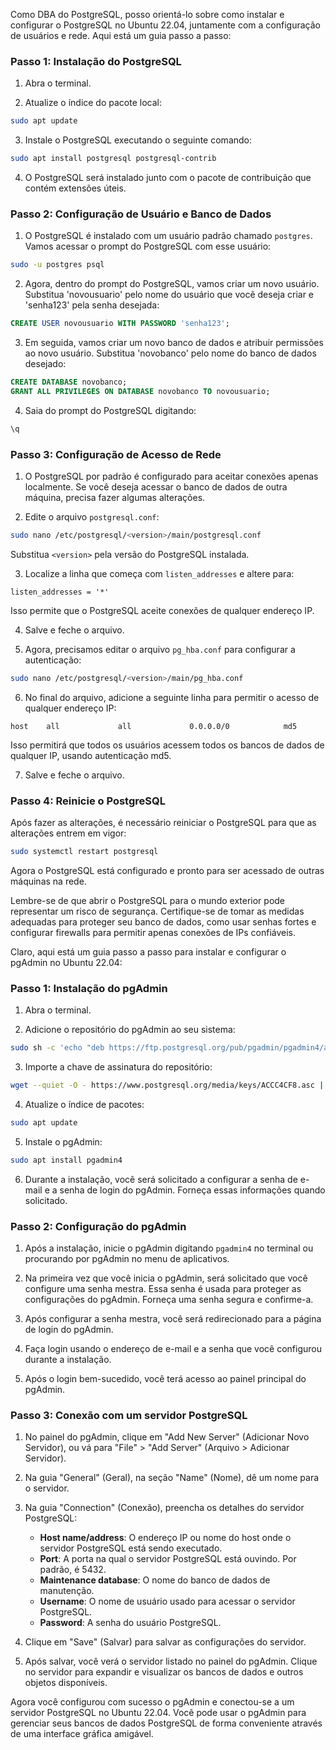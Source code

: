 Como DBA do PostgreSQL, posso orientá-lo sobre como instalar e configurar o PostgreSQL no Ubuntu 22.04, juntamente com a configuração de usuários e rede. Aqui está um guia passo a passo:

### Passo 1: Instalação do PostgreSQL

1. Abra o terminal.

2. Atualize o índice do pacote local:

```bash
sudo apt update
```

3. Instale o PostgreSQL executando o seguinte comando:

```bash
sudo apt install postgresql postgresql-contrib
```

4. O PostgreSQL será instalado junto com o pacote de contribuição que contém extensões úteis.

### Passo 2: Configuração de Usuário e Banco de Dados

1. O PostgreSQL é instalado com um usuário padrão chamado `postgres`. Vamos acessar o prompt do PostgreSQL com esse usuário:

```bash
sudo -u postgres psql
```

2. Agora, dentro do prompt do PostgreSQL, vamos criar um novo usuário. Substitua 'novousuario' pelo nome do usuário que você deseja criar e 'senha123' pela senha desejada:

```sql
CREATE USER novousuario WITH PASSWORD 'senha123';
```

3. Em seguida, vamos criar um novo banco de dados e atribuir permissões ao novo usuário. Substitua 'novobanco' pelo nome do banco de dados desejado:

```sql
CREATE DATABASE novobanco;
GRANT ALL PRIVILEGES ON DATABASE novobanco TO novousuario;
```

4. Saia do prompt do PostgreSQL digitando:

```sql
\q
```

### Passo 3: Configuração de Acesso de Rede

1. O PostgreSQL por padrão é configurado para aceitar conexões apenas localmente. Se você deseja acessar o banco de dados de outra máquina, precisa fazer algumas alterações.

2. Edite o arquivo `postgresql.conf`:

```bash
sudo nano /etc/postgresql/<version>/main/postgresql.conf
```

Substitua `<version>` pela versão do PostgreSQL instalada.

3. Localize a linha que começa com `listen_addresses` e altere para:

```
listen_addresses = '*'
```

Isso permite que o PostgreSQL aceite conexões de qualquer endereço IP.

4. Salve e feche o arquivo.

5. Agora, precisamos editar o arquivo `pg_hba.conf` para configurar a autenticação:

```bash
sudo nano /etc/postgresql/<version>/main/pg_hba.conf
```

6. No final do arquivo, adicione a seguinte linha para permitir o acesso de qualquer endereço IP:

```
host    all             all             0.0.0.0/0            md5
```

Isso permitirá que todos os usuários acessem todos os bancos de dados de qualquer IP, usando autenticação md5.

7. Salve e feche o arquivo.

### Passo 4: Reinicie o PostgreSQL

Após fazer as alterações, é necessário reiniciar o PostgreSQL para que as alterações entrem em vigor:

```bash
sudo systemctl restart postgresql
```

Agora o PostgreSQL está configurado e pronto para ser acessado de outras máquinas na rede.

Lembre-se de que abrir o PostgreSQL para o mundo exterior pode representar um risco de segurança. Certifique-se de tomar as medidas adequadas para proteger seu banco de dados, como usar senhas fortes e configurar firewalls para permitir apenas conexões de IPs confiáveis.

Claro, aqui está um guia passo a passo para instalar e configurar o pgAdmin no Ubuntu 22.04:

### Passo 1: Instalação do pgAdmin

1. Abra o terminal.

2. Adicione o repositório do pgAdmin ao seu sistema:

```bash
sudo sh -c 'echo "deb https://ftp.postgresql.org/pub/pgadmin/pgadmin4/apt/focal pgadmin4 main" > /etc/apt/sources.list.d/pgadmin4.list'
```

3. Importe a chave de assinatura do repositório:

```bash
wget --quiet -O - https://www.postgresql.org/media/keys/ACCC4CF8.asc | sudo apt-key add -
```

4. Atualize o índice de pacotes:

```bash
sudo apt update
```

5. Instale o pgAdmin:

```bash
sudo apt install pgadmin4
```

6. Durante a instalação, você será solicitado a configurar a senha de e-mail e a senha de login do pgAdmin. Forneça essas informações quando solicitado.

### Passo 2: Configuração do pgAdmin

1. Após a instalação, inicie o pgAdmin digitando `pgadmin4` no terminal ou procurando por pgAdmin no menu de aplicativos.

2. Na primeira vez que você inicia o pgAdmin, será solicitado que você configure uma senha mestra. Essa senha é usada para proteger as configurações do pgAdmin. Forneça uma senha segura e confirme-a.

3. Após configurar a senha mestra, você será redirecionado para a página de login do pgAdmin.

4. Faça login usando o endereço de e-mail e a senha que você configurou durante a instalação.

5. Após o login bem-sucedido, você terá acesso ao painel principal do pgAdmin.

### Passo 3: Conexão com um servidor PostgreSQL

1. No painel do pgAdmin, clique em "Add New Server" (Adicionar Novo Servidor), ou vá para "File" > "Add Server" (Arquivo > Adicionar Servidor).

2. Na guia "General" (Geral), na seção "Name" (Nome), dê um nome para o servidor.

3. Na guia "Connection" (Conexão), preencha os detalhes do servidor PostgreSQL:

   - **Host name/address**: O endereço IP ou nome do host onde o servidor PostgreSQL está sendo executado.
   - **Port**: A porta na qual o servidor PostgreSQL está ouvindo. Por padrão, é 5432.
   - **Maintenance database**: O nome do banco de dados de manutenção.
   - **Username**: O nome de usuário usado para acessar o servidor PostgreSQL.
   - **Password**: A senha do usuário PostgreSQL.

4. Clique em "Save" (Salvar) para salvar as configurações do servidor.

5. Após salvar, você verá o servidor listado no painel do pgAdmin. Clique no servidor para expandir e visualizar os bancos de dados e outros objetos disponíveis.

Agora você configurou com sucesso o pgAdmin e conectou-se a um servidor PostgreSQL no Ubuntu 22.04. Você pode usar o pgAdmin para gerenciar seus bancos de dados PostgreSQL de forma conveniente através de uma interface gráfica amigável.